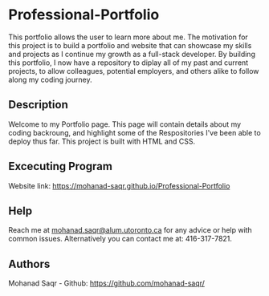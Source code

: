 # Professional-Portfolio
This portfolio allows the user to learn more about me.  The motivation for this project is to build a portfolio and website that can showcase my skills and projects as I continue my growth as a full-stack developer. By building this portfolio, I now have a repository to diplay all of my past and current projects, to allow colleagues, potential employers, and others alike to follow along my coding journey.

## Description
Welcome to my Portfolio page. This page will contain details about my coding backroung, and highlight some of the Respositories I've been able to deploy thus far. This project is built with HTML and CSS.

## Excecuting Program
Website link: https://mohanad-saqr.github.io/Professional-Portfolio

## Help
Reach me at mohanad.saqr@alum.utoronto.ca for any advice or help with common issues.
Alternatively you can contact me at: 416-317-7821.

## Authors
Mohanad Saqr - Github: https://github.com/mohanad-saqr/

